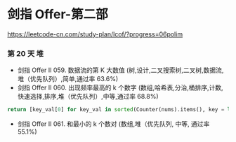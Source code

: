 # 剑指 Offer-第二部
https://leetcode-cn.com/study-plan/lcof/?progress=06polim

### 第 20 天 堆
* 剑指 Offer II 059. 数据流的第 K 大数值  (树,设计,二叉搜索树,二叉树,数据流,堆（优先队列）,简单,通过率 63.6%)
* 剑指 Offer II 060. 出现频率最高的 k 个数字 (数组,哈希表,分治,桶排序,计数,快速选择,排序,堆（优先队列）,中等,通过率 68.8%)
```python
return [key_val[0] for key_val in sorted(Counter(nums).items(), key = lambda x:x[1], reverse=True)[:k]]
```
* 剑指 Offer II 061. 和最小的 k 个数对  (数组,堆（优先队列, 中等, 通过率 55.1%)
